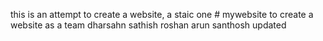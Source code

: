 this is an attempt to create a website, a staic one # mywebsite
to create a website as a team 
dharsahn sathish roshan arun santhosh updated
